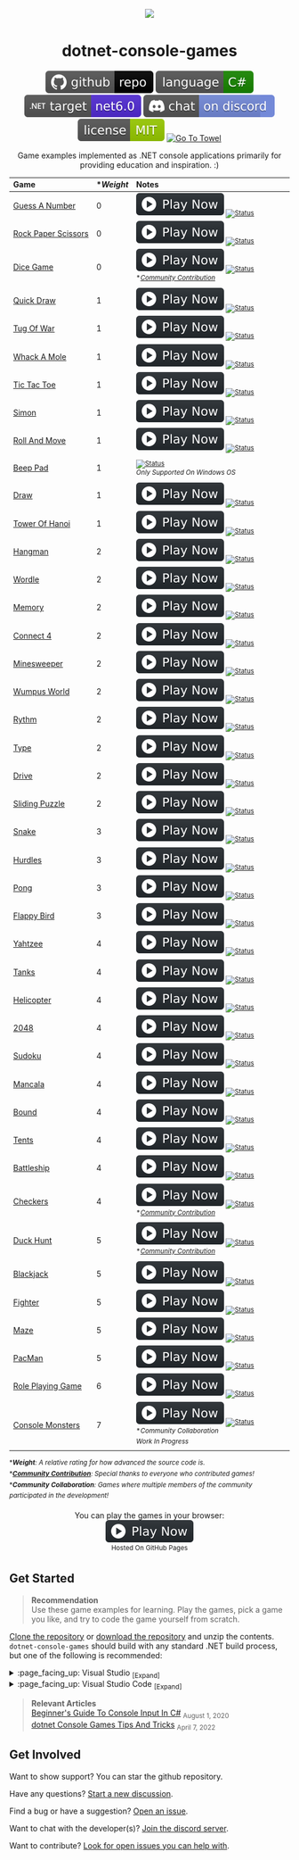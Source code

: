 <p align="center">
	<a href=".github/resources/animated-banner-credit.md"><img width="600" src=".github/resources/animated-banner.gif?raw=true" ></a>
</p>

<h1 align="center">
	dotnet-console-games
</h1> <!-- Comment -->

<p align="center">
	<a href="https://github.com/ZacharyPatten/dotnet-console-games" alt="GitHub repo"><img alt="flat" src=".github/resources/github-repo-black.svg"></a>
	<a href="https://docs.microsoft.com/en-us/dotnet/csharp/"><img src=".github/resources/language-csharp.svg" title="Language C#" alt="Language C#"></a>
	<a href="https://dotnet.microsoft.com/download"><img src=".github/resources/dotnet-badge.svg" title="Target Framework" alt="Target Framework"></a>
	<a href="https://discord.gg/4XbQbwF" alt="Discord"><img src=".github/resources/discord-badge.svg" title="Go To Discord Server" alt="Discord"/></a>
	<a href="LICENSE" alt="License"><img src=".github/resources/license-MIT-green.svg" title="Go To License" alt="License"/></a>
	<a href="https://github.com/ZacharyPatten/Towel"><img src="https://github.com/ZacharyPatten/Towel/blob/main/.github/Resources/UsingTowel.svg?raw=true" title="Go To Towel"  alt="Go To Towel"></a>
</p>

<p align="center">
	Game examples implemented as .NET console applications primarily for providing education and inspiration. :)
</p>

|Game|\*_Weight_|Notes&nbsp;&nbsp;&nbsp;&nbsp;&nbsp;&nbsp;&nbsp;&nbsp;&nbsp;&nbsp;&nbsp;&nbsp;&nbsp;&nbsp;&nbsp;&nbsp;&nbsp;&nbsp;&nbsp;&nbsp;&nbsp;&nbsp;&nbsp;&nbsp;&nbsp;&nbsp;&nbsp;&nbsp;&nbsp;&nbsp;&nbsp;&nbsp;&nbsp;&nbsp;&nbsp;&nbsp;&nbsp;&nbsp;&nbsp;&nbsp;&nbsp;&nbsp;&nbsp;&nbsp;&nbsp;&nbsp;&nbsp;&nbsp;&nbsp;&nbsp;&nbsp;&nbsp;&nbsp;&nbsp;&nbsp;&nbsp;&nbsp;&nbsp;&nbsp;&nbsp;&nbsp;&nbsp;&nbsp;&nbsp;&nbsp;&nbsp;&nbsp;&nbsp;&nbsp;&nbsp;|
|:-|:-|:-|
|[Guess&nbsp;A&nbsp;Number](Projects/Guess%20A%20Number)|0|<sub>[![Play Now](.github/resources/play-badge.svg)](https://zacharypatten.github.io/dotnet-console-games/Guess%20A%20Number)&nbsp;[![Status](https://github.com/ZacharyPatten/dotnet-console-games/workflows/Guess%20A%20Number%20Build/badge.svg)](https://github.com/ZacharyPatten/dotnet-console-games/actions)</sub>|
|[Rock&nbsp;Paper&nbsp;Scissors](Projects/Rock%20Paper%20Scissors)|0|<sub>[![Play Now](.github/resources/play-badge.svg)](https://zacharypatten.github.io/dotnet-console-games/Rock%20Paper%20Scissors)&nbsp;[![Status](https://github.com/ZacharyPatten/dotnet-console-games/workflows/Rock%20Paper%20Scissors%20Build/badge.svg)](https://github.com/ZacharyPatten/dotnet-console-games/actions)</sub>|
|[Dice&nbsp;Game](Projects/Dice%20Game)|0|<sub>[![Play Now](.github/resources/play-badge.svg)](https://zacharypatten.github.io/dotnet-console-games/Dice%20Game)&nbsp;[![Status](https://github.com/ZacharyPatten/dotnet-console-games/workflows/Dice%20Game%20Build/badge.svg)](https://github.com/ZacharyPatten/dotnet-console-games/actions)</sub><br/><sup>*_[Community&nbsp;Contribution](https://github.com/ZacharyPatten/dotnet-console-games/pull/31)_</sup>|
|[Quick&nbsp;Draw](Projects/Quick%20Draw)|1|<sub>[![Play Now](.github/resources/play-badge.svg)](https://zacharypatten.github.io/dotnet-console-games/Quick%20Draw)&nbsp;[![Status](https://github.com/ZacharyPatten/dotnet-console-games/workflows/Quick%20Draw%20Build/badge.svg)](https://github.com/ZacharyPatten/dotnet-console-games/actions)</sub>|
|[Tug&nbsp;Of&nbsp;War](Projects/Tug%20Of%20War)|1|<sub>[![Play Now](.github/resources/play-badge.svg)](https://zacharypatten.github.io/dotnet-console-games/Tug%20Of%20War)&nbsp;[![Status](https://github.com/ZacharyPatten/dotnet-console-games/workflows/Tug%20Of%20War%20Build/badge.svg)](https://github.com/ZacharyPatten/dotnet-console-games/actions)</sub>|
|[Whack&nbsp;A&nbsp;Mole](Projects/Whack%20A%20Mole)|1|<sub>[![Play Now](.github/resources/play-badge.svg)](https://zacharypatten.github.io/dotnet-console-games/Whack%20A%20Mole)&nbsp;[![Status](https://github.com/ZacharyPatten/dotnet-console-games/workflows/Whack%20A%20Mole%20Build/badge.svg)](https://github.com/ZacharyPatten/dotnet-console-games/actions)</sub>|
|[Tic&nbsp;Tac&nbsp;Toe](Projects/Tic%20Tac%20Toe)|1|<sub>[![Play Now](.github/resources/play-badge.svg)](https://zacharypatten.github.io/dotnet-console-games/Tic%20Tac%20Toe)&nbsp;[![Status](https://github.com/ZacharyPatten/dotnet-console-games/workflows/Tic%20Tac%20Toe%20Build/badge.svg)](https://github.com/ZacharyPatten/dotnet-console-games/actions)</sub>|
|[Simon](Projects/Simon)|1|<sub>[![Play Now](.github/resources/play-badge.svg)](https://zacharypatten.github.io/dotnet-console-games/Simon)&nbsp;[![Status](https://github.com/ZacharyPatten/dotnet-console-games/workflows/Simon%20Build/badge.svg)](https://github.com/ZacharyPatten/dotnet-console-games/actions)</sub>|
|[Roll&nbsp;And&nbsp;Move](Projects/Roll%20And%20Move)|1|<sub>[![Play Now](.github/resources/play-badge.svg)](https://zacharypatten.github.io/dotnet-console-games/Roll%20And%20Move)&nbsp;[![Status](https://github.com/ZacharyPatten/dotnet-console-games/workflows/Roll%20And%20Move%20Build/badge.svg)](https://github.com/ZacharyPatten/dotnet-console-games/actions)</sub>|
|[Beep&nbsp;Pad](Projects/Beep%20Pad)|1|<sub>[![Status](https://github.com/ZacharyPatten/dotnet-console-games/workflows/Beep%20Pad%20Build/badge.svg)](https://github.com/ZacharyPatten/dotnet-console-games/actions)</sub><br/><sup>_Only&nbsp;Supported&nbsp;On&nbsp;Windows&nbsp;OS_</sup>|
|[Draw](Projects/Draw)|1|<sub>[![Play Now](.github/resources/play-badge.svg)](https://zacharypatten.github.io/dotnet-console-games/Draw)&nbsp;[![Status](https://github.com/ZacharyPatten/dotnet-console-games/workflows/Draw%20Build/badge.svg)](https://github.com/ZacharyPatten/dotnet-console-games/actions)</sub>|
|[Tower&nbsp;Of&nbsp;Hanoi](Projects/Tower%20Of%20Hanoi)|1|<sub>[![Play Now](.github/resources/play-badge.svg)](https://zacharypatten.github.io/dotnet-console-games/Tower%20Of%20Hanoi)&nbsp;[![Status](https://github.com/ZacharyPatten/dotnet-console-games/workflows/Tower%20Of%20Hanoi%20Build/badge.svg)](https://github.com/ZacharyPatten/dotnet-console-games/actions)</sub>|
|[Hangman](Projects/Hangman)|2|<sub>[![Play Now](.github/resources/play-badge.svg)](https://zacharypatten.github.io/dotnet-console-games/Hangman)&nbsp;[![Status](https://github.com/ZacharyPatten/dotnet-console-games/workflows/Hangman%20Build/badge.svg)](https://github.com/ZacharyPatten/dotnet-console-games/actions)</sub>|
|[Wordle](Projects/Wordle)|2|<sub>[![Play Now](.github/resources/play-badge.svg)](https://zacharypatten.github.io/dotnet-console-games/Wordle)&nbsp;[![Status](https://github.com/ZacharyPatten/dotnet-console-games/workflows/Wordle%20Build/badge.svg)](https://github.com/ZacharyPatten/dotnet-console-games/actions)</sub>|
|[Memory](Projects/Memory)|2|<sub>[![Play Now](.github/resources/play-badge.svg)](https://zacharypatten.github.io/dotnet-console-games/Memory)&nbsp;[![Status](https://github.com/ZacharyPatten/dotnet-console-games/workflows/Memory%20Build/badge.svg)](https://github.com/ZacharyPatten/dotnet-console-games/actions)</sub>|
|[Connect&nbsp;4](Projects/Connect%204)|2|<sub>[![Play Now](.github/resources/play-badge.svg)](https://zacharypatten.github.io/dotnet-console-games/Connect%204)&nbsp;[![Status](https://github.com/ZacharyPatten/dotnet-console-games/workflows/Connect%204%20Build/badge.svg)](https://github.com/ZacharyPatten/dotnet-console-games/actions)</sub>|
|[Minesweeper](Projects/Minesweeper)|2|<sub>[![Play Now](.github/resources/play-badge.svg)](https://zacharypatten.github.io/dotnet-console-games/Minesweeper)&nbsp;[![Status](https://github.com/ZacharyPatten/dotnet-console-games/workflows/Minesweeper%20Build/badge.svg)](https://github.com/ZacharyPatten/dotnet-console-games/actions)</sub>|
|[Wumpus&nbsp;World](Projects/Wumpus%20World)|2|<sub>[![Play Now](.github/resources/play-badge.svg)](https://zacharypatten.github.io/dotnet-console-games/Wumpus%20World)&nbsp;[![Status](https://github.com/ZacharyPatten/dotnet-console-games/workflows/Wumpus%20World%20Build/badge.svg)](https://github.com/ZacharyPatten/dotnet-console-games/actions)</sub>|
|[Rythm](Projects/Rythm)|2|<sub>[![Play Now](.github/resources/play-badge.svg)](https://zacharypatten.github.io/dotnet-console-games/Rythm)&nbsp;[![Status](https://github.com/ZacharyPatten/dotnet-console-games/workflows/Rythm%20Build/badge.svg)](https://github.com/ZacharyPatten/dotnet-console-games/actions)</sub>|
|[Type](Projects/Type)|2|<sub>[![Play Now](.github/resources/play-badge.svg)](https://zacharypatten.github.io/dotnet-console-games/Type)&nbsp;[![Status](https://github.com/ZacharyPatten/dotnet-console-games/workflows/Type%20Build/badge.svg)](https://github.com/ZacharyPatten/dotnet-console-games/actions)</sub>|
|[Drive](Projects/Drive)|2|<sub>[![Play Now](.github/resources/play-badge.svg)](https://zacharypatten.github.io/dotnet-console-games/Drive)&nbsp;[![Status](https://github.com/ZacharyPatten/dotnet-console-games/workflows/Drive%20Build/badge.svg)](https://github.com/ZacharyPatten/dotnet-console-games/actions)</sub>|
|[Sliding Puzzle](Projects/Sliding%20Puzzle)|2|<sub>[![Play Now](.github/resources/play-badge.svg)](https://zacharypatten.github.io/dotnet-console-games/Sliding%20Puzzle)&nbsp;[![Status](https://github.com/ZacharyPatten/dotnet-console-games/workflows/Sliding%20Puzzle%20Build/badge.svg)](https://github.com/ZacharyPatten/dotnet-console-games/actions)</sub>|
|[Snake](Projects/Snake)|3|<sub>[![Play Now](.github/resources/play-badge.svg)](https://zacharypatten.github.io/dotnet-console-games/Snake)&nbsp;[![Status](https://github.com/ZacharyPatten/dotnet-console-games/workflows/Snake%20Build/badge.svg)](https://github.com/ZacharyPatten/dotnet-console-games/actions)</sub>|
|[Hurdles](Projects/Hurdles)|3|<sub>[![Play Now](.github/resources/play-badge.svg)](https://zacharypatten.github.io/dotnet-console-games/Hurdles)&nbsp;[![Status](https://github.com/ZacharyPatten/dotnet-console-games/workflows/Hurdles%20Build/badge.svg)](https://github.com/ZacharyPatten/dotnet-console-games/actions)</sub>|
|[Pong](Projects/Pong)|3|<sub>[![Play Now](.github/resources/play-badge.svg)](https://zacharypatten.github.io/dotnet-console-games/Pong)&nbsp;[![Status](https://github.com/ZacharyPatten/dotnet-console-games/workflows/Pong%20Build/badge.svg)](https://github.com/ZacharyPatten/dotnet-console-games/actions)</sub>|
|[Flappy&nbsp;Bird](Projects/Flappy%20Bird)|3|<sub>[![Play Now](.github/resources/play-badge.svg)](https://zacharypatten.github.io/dotnet-console-games/Flappy%20Bird)&nbsp;[![Status](https://github.com/ZacharyPatten/dotnet-console-games/workflows/Flappy%20Bird%20Build/badge.svg)](https://github.com/ZacharyPatten/dotnet-console-games/actions)</sub>|
|[Yahtzee](Projects/Yahtzee)|4|<sub>[![Play Now](.github/resources/play-badge.svg)](https://zacharypatten.github.io/dotnet-console-games/Yahtzee)&nbsp;[![Status](https://github.com/ZacharyPatten/dotnet-console-games/workflows/Yahtzee%20Build/badge.svg)](https://github.com/ZacharyPatten/dotnet-console-games/actions)</sub>|
|[Tanks](Projects/Tanks)|4|<sub>[![Play Now](.github/resources/play-badge.svg)](https://zacharypatten.github.io/dotnet-console-games/Tanks)&nbsp;[![Status](https://github.com/ZacharyPatten/dotnet-console-games/workflows/Tanks%20Build/badge.svg)](https://github.com/ZacharyPatten/dotnet-console-games/actions)</sub>|
|[Helicopter](Projects/Helicopter)|4|<sub>[![Play Now](.github/resources/play-badge.svg)](https://zacharypatten.github.io/dotnet-console-games/Helicopter)&nbsp;[![Status](https://github.com/ZacharyPatten/dotnet-console-games/workflows/Helicopter%20Build/badge.svg)](https://github.com/ZacharyPatten/dotnet-console-games/actions)</sub>|
|[2048](Projects/2048)|4|<sub>[![Play Now](.github/resources/play-badge.svg)](https://zacharypatten.github.io/dotnet-console-games/2048)&nbsp;[![Status](https://github.com/ZacharyPatten/dotnet-console-games/workflows/2048%20Build/badge.svg)](https://github.com/ZacharyPatten/dotnet-console-games/actions)</sub>|
|[Sudoku](Projects/Sudoku)|4|<sub>[![Play Now](.github/resources/play-badge.svg)](https://zacharypatten.github.io/dotnet-console-games/Sudoku)&nbsp;[![Status](https://github.com/ZacharyPatten/dotnet-console-games/workflows/Sudoku%20Build/badge.svg)](https://github.com/ZacharyPatten/dotnet-console-games/actions)</sub>|
|[Mancala](Projects/Mancala)|4|<sub>[![Play Now](.github/resources/play-badge.svg)](https://zacharypatten.github.io/dotnet-console-games/Mancala)&nbsp;[![Status](https://github.com/ZacharyPatten/dotnet-console-games/workflows/Mancala%20Build/badge.svg)](https://github.com/ZacharyPatten/dotnet-console-games/actions)</sub>|
|[Bound](Projects/Bound)|4|<sub>[![Play Now](.github/resources/play-badge.svg)](https://zacharypatten.github.io/dotnet-console-games/Bound)&nbsp;[![Status](https://github.com/ZacharyPatten/dotnet-console-games/workflows/Bound%20Build/badge.svg)](https://github.com/ZacharyPatten/dotnet-console-games/actions)</sub>|
|[Tents](Projects/Tents)|4|<sub>[![Play Now](.github/resources/play-badge.svg)](https://zacharypatten.github.io/dotnet-console-games/Tents)&nbsp;[![Status](https://github.com/ZacharyPatten/dotnet-console-games/workflows/Tents%20Build/badge.svg)](https://github.com/ZacharyPatten/dotnet-console-games/actions)</sub>|
|[Battleship](Projects/Battleship)|4|<sub>[![Play Now](.github/resources/play-badge.svg)](https://zacharypatten.github.io/dotnet-console-games/Battleship)&nbsp;[![Status](https://github.com/ZacharyPatten/dotnet-console-games/workflows/Battleship%20Build/badge.svg)](https://github.com/ZacharyPatten/dotnet-console-games/actions)</sub>|
|[Checkers](Projects/Checkers)|4|<sub>[![Play Now](.github/resources/play-badge.svg)](https://zacharypatten.github.io/dotnet-console-games/Checkers)&nbsp;[![Status](https://github.com/ZacharyPatten/dotnet-console-games/workflows/Checkers%20Build/badge.svg)](https://github.com/ZacharyPatten/dotnet-console-games/actions)</sub><br/><sup>*_[Community&nbsp;Contribution](https://github.com/ZacharyPatten/dotnet-console-games/pull/40)_</sup>|
|[Duck Hunt](Projects/Duck%20Hunt)|5|<sub>[![Play Now](.github/resources/play-badge.svg)](https://zacharypatten.github.io/dotnet-console-games/Duck%20Hunt)&nbsp;[![Status](https://github.com/ZacharyPatten/dotnet-console-games/workflows/Duck%20Hunt%20Build/badge.svg)](https://github.com/ZacharyPatten/dotnet-console-games/actions)</sub><br/><sup>*_[Community&nbsp;Contribution](https://github.com/ZacharyPatten/dotnet-console-games/pull/39)_</sup>|
|[Blackjack](Projects/Blackjack)|5|<sub>[![Play Now](.github/resources/play-badge.svg)](https://zacharypatten.github.io/dotnet-console-games/Blackjack)&nbsp;[![Status](https://github.com/ZacharyPatten/dotnet-console-games/workflows/Blackjack%20Build/badge.svg)](https://github.com/ZacharyPatten/dotnet-console-games/actions)</sub>|
|[Fighter](Projects/Fighter)|5|<sub>[![Play Now](.github/resources/play-badge.svg)](https://zacharypatten.github.io/dotnet-console-games/Fighter)&nbsp;[![Status](https://github.com/ZacharyPatten/dotnet-console-games/workflows/Fighter%20Build/badge.svg)](https://github.com/ZacharyPatten/dotnet-console-games/actions)</sub>|
|[Maze](Projects/Maze)|5|<sub>[![Play Now](.github/resources/play-badge.svg)](https://zacharypatten.github.io/dotnet-console-games/Maze)&nbsp;[![Status](https://github.com/ZacharyPatten/dotnet-console-games/workflows/Maze%20Build/badge.svg)](https://github.com/ZacharyPatten/dotnet-console-games/actions)</sub>|
|[PacMan](Projects/PacMan)|5|<sub>[![Play Now](.github/resources/play-badge.svg)](https://zacharypatten.github.io/dotnet-console-games/PacMan)&nbsp;[![Status](https://github.com/ZacharyPatten/dotnet-console-games/workflows/PacMan%20Build/badge.svg)](https://github.com/ZacharyPatten/dotnet-console-games/actions)</sub>|
|[Role&nbsp;Playing&nbsp;Game](Projects/Role%20Playing%20Game)|6|<sub>[![Play Now](.github/resources/play-badge.svg)](https://zacharypatten.github.io/dotnet-console-games/Role%20Playing%20Game)&nbsp;[![Status](https://github.com/ZacharyPatten/dotnet-console-games/workflows/Role%20Playing%20Game%20Build/badge.svg)](https://github.com/ZacharyPatten/dotnet-console-games/actions)</sub>|
|[Console&nbsp;Monsters](Projects/Console%20Monsters)|7|<sub>[![Play Now](.github/resources/play-badge.svg)](https://zacharypatten.github.io/dotnet-console-games/Console%20Monsters)&nbsp;[![Status](https://github.com/ZacharyPatten/dotnet-console-games/workflows/Console%20Monsters%20Build/badge.svg)](https://github.com/ZacharyPatten/dotnet-console-games/actions)</sub><br/><sup>*_Community&nbsp;Collaboration_</sup><br/><sup>_Work&nbsp;In&nbsp;Progress_</sup>|

<sup>\*_**Weight**: A relative rating for how advanced the source code is._</sup>
<br/>
<sup>\*_**[Community Contribution](https://github.com/ZacharyPatten/dotnet-console-games/issues?q=label%3A%22community+contribution%22)**: Special thanks to everyone who contributed games!_</sup>
<br/>
<sup>\*_**Community Collaboration**: Games where multiple members of the community participated in the development!_</sup>

<p align="center">
	You can play the games in your browser:
	<br />
	<a href="https://zacharypatten.github.io/dotnet-console-games" alt="Play Now">
		<sub><img height="40"src=".github/resources/play-badge.svg" title="Play Now" alt="Play Now"/></sub>
	</a>
	<br />
	<sup>Hosted On GitHub Pages</sup>
</p>

## Get Started

> **Recommendation**<br/>
> Use these game examples for learning. Play the games, pick a game you like, and try to code the game yourself from scratch.

[Clone the repository](https://docs.github.com/en/repositories/creating-and-managing-repositories/cloning-a-repository) or [download the repository](https://github.com/ZacharyPatten/dotnet-console-games/archive/main.zip) and unzip the contents. `dotnet-console-games` should build with any standard .NET build process, but one of the following is recommended:

<details>
<summary>
:page_facing_up: Visual Studio <sub>[Expand]</sub>
</summary>
<p>

> 1. Install [Visual Studio](https://visualstudio.microsoft.com/) if not already installed.
>
> 2. Open the <sub>[![File](.github/resources/file-16.svg)](#)</sub> **`dotnet-console-games.slnf`** file in Visual Studio.
>
> **Note** This is optional, but [here are some settings you can change in Visual Studio](https://gist.github.com/ZacharyPatten/693f35653f6c21fbe6c85444792e524b).

</p>
</details>

<details>
<summary>
:page_facing_up: Visual Studio Code <sub>[Expand]</sub>
</summary>
<p>

> 1. Install the [.NET SDK](https://dotnet.microsoft.com/download) if not already installed.
>
> 2. Install [Visual Studio Code](https://visualstudio.microsoft.com/) if not already installed.
>
> 3. Open the <sub>[![Directory](.github/resources/file-directory-16.svg)](#)</sub> **`root folder`** of the repository in Visual Studio Code.
>
> **Note** The following files are included in the repository:
> - `.vscode/extensions.json` <sub>recommends Vistual Studio Code extension dependencies</sub>
> - `.vscode/launch.json` <sub>includes the configurations for debugging the examples</sub>
> - `.vscode/settings.json` <sub>automatically applies settings to the workspace</sub>
> - `.vscode/tasks.json` <sub>includes the commands to build the projects</sub>
>
> **Note** You will be prompted to install the necessary Visual Studio Code extensions when you open the folder:
> - **ms-dotnettools.csharp** <sub>C# support</sub>

</p>
</details>

> **Relevant Articles**<br/>
> [Beginner's Guide To Console Input In C#](https://github.com/ZacharyPatten/ZacharyPatten/blob/main/Articles/2020-08-01.md) <sub>August 1, 2020</sub><br/>
> [dotnet Console Games Tips And Tricks](https://github.com/ZacharyPatten/ZacharyPatten/blob/main/Articles/2022-04-07.md) <sub>April 7, 2022</sub>

## Get Involved

Want to show support? You can star the github repository.

Have any questions? [Start a new discussion](https://github.com/ZacharyPatten/dotnet-console-games/discussions/new).

Find a bug or have a suggestion? [Open an issue](https://github.com/ZacharyPatten/dotnet-console-games/issues/new).

Want to chat with the developer(s)? [Join the discord server](https://discord.gg/4XbQbwF).

Want to contribute? [Look for open issues you can help with](https://github.com/ZacharyPatten/dotnet-console-games/issues).
